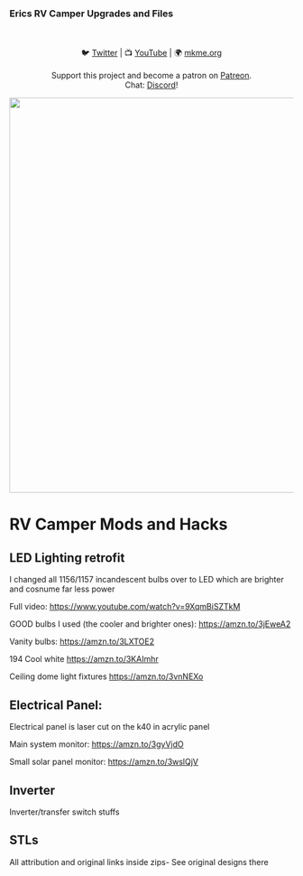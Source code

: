 ### Erics RV Camper Upgrades and Files

<p align="center">
<br>
<br>🐦 <a href="https://twitter.com/mkmeorg">Twitter</a>
| 📺 <a href="https://www.youtube.com/mkmeorg">YouTube</a>
| 🌍 <a href="http://www.mkme.org">mkme.org</a><br>
<br>
Support this project and become a patron on <a href="https://www.patreon.com/EricWilliam">Patreon</a>.<br>
Chat: <a href="https://discord.gg/j9S4Fgv">Discord</a></b>!
</p>
<img src="https://images-na.ssl-images-amazon.com/images/I/61nI5zbFUpL._SL1000_.jpg" width="700"/>


# RV Camper Mods and Hacks

## LED Lighting retrofit 

I changed all 1156/1157 incandescent bulbs over to LED which are brighter and cosnume far less power

Full video: https://www.youtube.com/watch?v=9XqmBiSZTkM

GOOD bulbs I used (the cooler and brighter ones): https://amzn.to/3jEweA2

Vanity bulbs: https://amzn.to/3LXTOE2

194 Cool white https://amzn.to/3KAImhr

Ceiling dome light fixtures https://amzn.to/3vnNEXo




## Electrical Panel: 

Electrical panel is laser cut on the k40 in acrylic panel 

Main system monitor: https://amzn.to/3gyVjdO

Small solar panel monitor: https://amzn.to/3wslQjV

## Inverter 

Inverter/transfer switch stuffs 

## STLs

All attribution and original links inside zips- See original designs there

